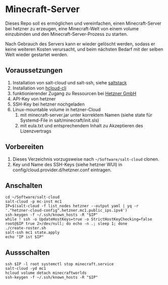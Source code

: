 # Minecraft-Server

Dieses Repo soll es ermöglichen und vereinfachen, einen Minecraft-Server bei
hetzner zu erzeugen, eine Minecraft-Welt von einem volume einzubinden und den
Minecraft-Server-Prozess zu starten.

Nach Gebrauch des Servers kann er wieder gelöscht werden, sodass er keine
weiteren Kosten verursacht, und beim nächsten Bedarf mit der selben Welt wieder
gestartet werden.

## Voraussetzungen

1. Installation von salt-cloud und salt-ssh, siehe
   [saltstack](https://docs.saltproject.io/)
1. Installation von [hcloud-cli](https://github.com/hetznercloud/cli)
1. funktionierender Zugang zu Ressourcen bei [Hetzner GmbH](https://www.hetzner.com/cloud/)
1. API-Key von hetzner
1. SSH-Key bei hetzner nochgeladen
1. Linux-mountable volume in hetzner-Cloud
    1. mit minecraft-server.jar unter korrektem Namen (siehe state für
       Systemd-File in salt/minecraft/init.sls)
    1. mit eula.txt und entsprechendem Inhalt zu Akzeptieren des Lizenzvertrags

## Vorbereiten

1. Dieses Verzeichnis vorzugsweise nach `~/Software/salt-cloud` clonen.
1. Key und Name des SSH-Keys (siehe hetzner WUI) in
   config/cloud.provider.d/hetzner.conf eintragen.

## Anschalten

```
cd ~/Software/salt-cloud
salt-cloud -p mc-inst mc1
IP=$(salt-cloud -f list_nodes hetzner --output yaml | yq -r '."hetzner-cloud-config".hetzner.mc1.public_ips.ipv4')
ssh-keygen -f ~/.ssh/known_hosts -R "$IP"
while ! ssh -o UpdateHostKeys=true -o StrictHostKeyChecking=false root@$IP true 2>/dev/null; do echo -n .; sleep 1; done
./create-roster.sh
salt-ssh mc1 state.apply
echo "IP ist $IP"
```

## Aussschalten

```
ssh $IP -l root systemctl stop minecraft.service
salt-cloud -yd mc1
hcloud volume detach minecraftworlds
ssh-keygen -f ~/.ssh/known_hosts -R "$IP"
```
